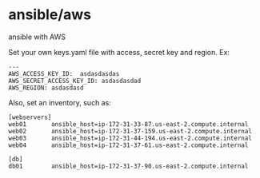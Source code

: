 # ansible/aws
ansible with AWS

Set your own keys.yaml file with access, secret key and region.
Ex:
```
---
AWS_ACCESS_KEY_ID:  asdasdasdas
AWS_SECRET_ACCESS_KEY_ID: asdasdasdad
AWS_REGION: asdasdasd
```
Also, set an inventory, such as:
```
[webservers]
web01		ansible_host=ip-172-31-33-87.us-east-2.compute.internal
web02		ansible_host=ip-172-31-37-159.us-east-2.compute.internal
web03		ansible_host=ip-172-31-44-194.us-east-2.compute.internal
web04		ansible_host=ip-172-31-37-61.us-east-2.compute.internal

[db]
db01		ansible_host=ip-172-31-37-90.us-east-2.compute.internal
```
